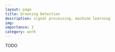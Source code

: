 ```yaml
---
layout: page
title: Drowning Detection
description: signal processing, machine learning
img:
importance: 2
category: work
---
```


TODO

